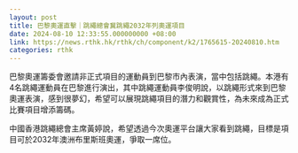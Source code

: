 ```yaml
---
layout: post
title: 巴黎奧運直擊｜跳繩總會冀跳繩2032年列奧運項目
date: 2024-08-10 12:33:55.000000000 +08:00
link: https://news.rthk.hk/rthk/ch/component/k2/1765615-20240810.htm
categories: rthk
---
```


巴黎奧運籌委會邀請非正式項目的運動員到巴黎市內表演，當中包括跳繩。本港有4名跳繩運動員在巴黎進行演出，其中跳繩運動員李俊明說，以跳繩形式來到巴黎奧運表演，感到很夢幻，希望可以展現跳繩項目的潛力和觀賞性，為未來成為正式比賽項目增添籌碼。

中國香港跳繩總會主席黃婷說，希望透過今次奧運平台讓大家看到跳繩，目標是項目可於2032年澳洲布里斯班奧運，爭取一席位。
